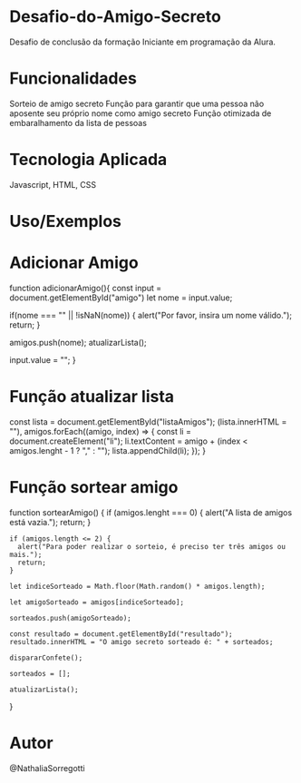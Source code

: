 # Desafio-do-Amigo-Secreto
Desafio de conclusão da formação Iniciante em programação da Alura.
# Funcionalidades
Sorteio de amigo secreto
Função para garantir que uma pessoa não aposente seu próprio nome como amigo secreto
Função otimizada de embaralhamento da lista de pessoas
# Tecnologia Aplicada
Javascript, HTML, CSS
# Uso/Exemplos
# Adicionar Amigo
function adicionarAmigo(){
    const input = document.getElementById("amigo")
    let nome = input.value;

if(nome === "" || !isNaN(nome)) {
    alert("Por favor, insira um nome válido.");
    return;
  }

  amigos.push(nome);
  atualizarLista();

  input.value = "";
}

# Função atualizar lista
 const lista = document.getElementById("listaAmigos");
    (lista.innerHTML = ""),
      amigos.forEach((amigo, index) => {
        const li = document.createElement("li");
        li.textContent = amigo + (index < amigos.lenght - 1 ? "," : "");
        lista.appendChild(li);
      });
  }

  # Função sortear amigo
function sortearAmigo() {
    if (amigos.lenght === 0) {
      alert("A lista de amigos está vazia.");
      return;
    }
  
    if (amigos.length <= 2) {
      alert("Para poder realizar o sorteio, é preciso ter três amigos ou mais.");
      return;
    }
  
    let indiceSorteado = Math.floor(Math.random() * amigos.length);
  
    let amigoSorteado = amigos[indiceSorteado];
  
    sorteados.push(amigoSorteado);
  
    const resultado = document.getElementById("resultado");
    resultado.innerHTML = "O amigo secreto sorteado é: " + sorteados;
  
    dispararConfete();
  
    sorteados = [];
  
    atualizarLista();
  }
  # Autor
  @NathaliaSorregotti
